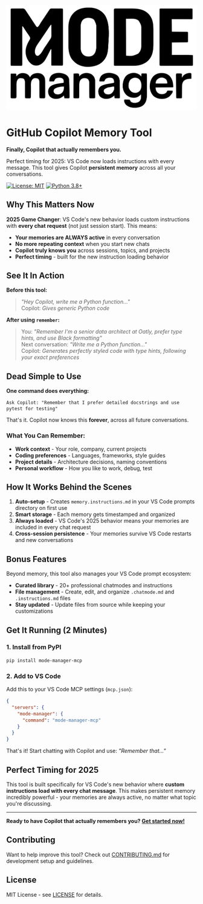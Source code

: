 <picture>
  <source media="(prefers-color-scheme: dark)" srcset="logo-dark-theme.svg">
  <source media="(prefers-color-scheme: light)" srcset="logo-light-theme.svg">
  <img alt="GitHub Copilot Memory Tool" src="https://raw.githubusercontent.com/NiclasOlofsson/mode-manager-mcp/refs/heads/main/logo-light-theme.svg" width="800">
</picture>

# GitHub Copilot Memory Tool

**Finally, Copilot that actually remembers you.**

Perfect timing for 2025: VS Code now loads instructions with every message. This tool gives Copilot **persistent memory** across all your conversations.

[![License: MIT](https://img.shields.io/badge/License-MIT-yellow.svg)](https://opensource.org/licenses/MIT)
[![Python 3.8+](https://img.shields.io/badge/python-3.8+-blue.svg)](https://www.python.org/downloads/)

## Why This Matters Now

**2025 Game Changer**: VS Code's new behavior loads custom instructions with **every chat request** (not just session start). This means:

- **Your memories are ALWAYS active** in every conversation  
- **No more repeating context** when you start new chats
- **Copilot truly knows you** across sessions, topics, and projects
- **Perfect timing** - built for the new instruction loading behavior

## See It In Action

**Before this tool:**
> *"Hey Copilot, write me a Python function..."*  
> Copilot: *Gives generic Python code*

**After using `remember`:**
> You: *"Remember I'm a senior data architect at Oatly, prefer type hints, and use Black formatting"*  
> Next conversation: *"Write me a Python function..."*  
> Copilot: *Generates perfectly styled code with type hints, following your exact preferences*

## Dead Simple to Use

**One command does everything:**

```
Ask Copilot: "Remember that I prefer detailed docstrings and use pytest for testing"
```

That's it. Copilot now knows this **forever**, across all future conversations.

### What You Can Remember:
- **Work context** - Your role, company, current projects
- **Coding preferences** - Languages, frameworks, style guides  
- **Project details** - Architecture decisions, naming conventions
- **Personal workflow** - How you like to work, debug, test

## How It Works Behind the Scenes

1. **Auto-setup** - Creates `memory.instructions.md` in your VS Code prompts directory on first use
2. **Smart storage** - Each memory gets timestamped and organized  
3. **Always loaded** - VS Code's 2025 behavior means your memories are included in every chat request
4. **Cross-session persistence** - Your memories survive VS Code restarts and new conversations

## Bonus Features

Beyond memory, this tool also manages your VS Code prompt ecosystem:
- **Curated library** - 20+ professional chatmodes and instructions  
- **File management** - Create, edit, and organize `.chatmode.md` and `.instructions.md` files
- **Stay updated** - Update files from source while keeping your customizations

## Get It Running (2 Minutes)

### 1. Install from PyPI
```bash
pip install mode-manager-mcp
```

### 2. Add to VS Code
Add this to your VS Code MCP settings (`mcp.json`):
```json
{
  "servers": {
    "mode-manager": {
      "command": "mode-manager-mcp"
    }
  }
}
```

That's it! Start chatting with Copilot and use: *"Remember that..."*

## Perfect Timing for 2025

This tool is built specifically for VS Code's new behavior where **custom instructions load with every chat message**. This makes persistent memory incredibly powerful - your memories are always active, no matter what topic you're discussing.

---

**Ready to have Copilot that actually remembers you? [Get started now!](#get-it-running-2-minutes)**

## Contributing

Want to help improve this tool? Check out [CONTRIBUTING.md](CONTRIBUTING.md) for development setup and guidelines.

## License

MIT License - see [LICENSE](LICENSE) for details.
